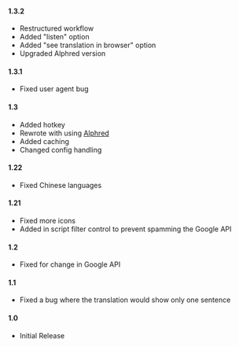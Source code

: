 #### 1.3.2
* Restructured workflow
* Added "listen" option
* Added "see translation in browser" option
* Upgraded Alphred version

#### 1.3.1
* Fixed user agent bug

#### 1.3
* Added hotkey
* Rewrote with using [Alphred](https://github.com/shawnrice/alphred)
* Added caching
* Changed config handling

#### 1.22
* Fixed Chinese languages

#### 1.21
* Fixed more icons
* Added in script filter control to prevent spamming the Google API

#### 1.2
* Fixed for change in Google API

#### 1.1
* Fixed a bug where the translation would show only one sentence

#### 1.0
* Initial Release
